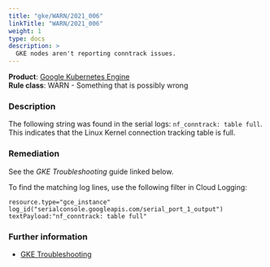 ```yaml
---
title: "gke/WARN/2021_006"
linkTitle: "WARN/2021_006"
weight: 1
type: docs
description: >
  GKE nodes aren't reporting conntrack issues.
---
```


**Product**: [Google Kubernetes Engine](https://cloud.google.com/kubernetes-engine)\
**Rule class**: WARN - Something that is possibly wrong

### Description

The following string was found in the serial logs:
`nf_conntrack: table full`. This indicates that the Linux Kernel connection
tracking table is full.

### Remediation

See the *GKE Troubleshooting* guide linked below.

To find the matching log lines, use the following filter in Cloud Logging:

```
resource.type="gce_instance"
log_id("serialconsole.googleapis.com/serial_port_1_output")
textPayload:"nf_conntrack: table full"
```

### Further information

- [GKE Troubleshooting](https://cloud.google.com/kubernetes-engine/docs/troubleshooting)
